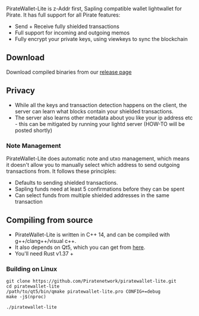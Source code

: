 PirateWallet-Lite is z-Addr first, Sapling compatible wallet lightwallet for Pirate. It has full support for all Pirate features:
- Send + Receive fully shielded transactions
- Full support for incoming and outgoing memos
- Fully encrypt your private keys, using viewkeys to sync the blockchain

## Download
Download compiled binaries from our [release page](https://github.com/Piratenetwork/piratewallet-lite/releases)

## Privacy
* While all the keys and transaction detection happens on the client, the server can learn what blocks contain your shielded transactions.
* The server also learns other metadata about you like your ip address etc - this can be mitigated by running your lightd server (HOW-TO will be posted shortly)


### Note Management
PirateWallet-Lite does automatic note and utxo management, which means it doesn't allow you to manually select which address to send outgoing transactions from. It follows these principles:
* Defaults to sending shielded transactions.
* Sapling funds need at least 5 confirmations before they can be spent
* Can select funds from multiple shielded addresses in the same transaction

## Compiling from source
* PirateWallet-Lite is written in C++ 14, and can be compiled with g++/clang++/visual c++.
* It also depends on Qt5, which you can get from [here](https://www.qt.io/download).
* You'll need Rust v1.37 +

### Building on Linux

```
git clone https://github.com/Piratenetwork/piratewallet-lite.git
cd piratewallet-lite
/path/to/qt5/bin/qmake piratewallet-lite.pro CONFIG+=debug
make -j$(nproc)

./piratewallet-lite
```
